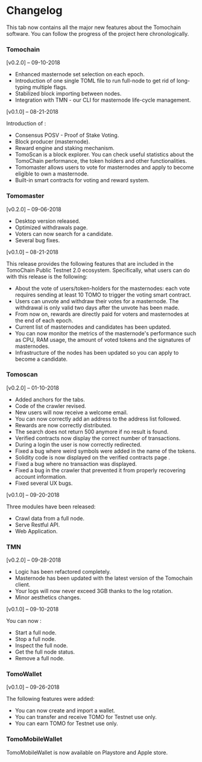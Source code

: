# Changelog


This tab now contains all the major new features about the Tomochain software. You can follow the progress of the project here chronologically.



### Tomochain
[v0.2.0] – 09-10-2018
  - Enhanced masternode set selection on each epoch.
  - Introduction of one single TOML file to run full-node to get rid of long-typing multiple flags.
  - Stabilized block importing between nodes.
  - Integration with TMN - our CLI for masternode life-cycle management.
 
[v0.1.0] – 08-21-2018

Introduction of :
  - Consensus POSV - Proof of Stake Voting.
  - Block producer (masternode).
  - Reward engine and staking mechanism.
  - TomoScan is a block explorer. You can check useful statistics about the TomoChain performance, the token holders and other functionalities.
  - Tomomaster allows users to vote for masternodes and apply to become eligible to own a masternode.
  - Built-in smart contracts for voting and reward system.

### Tomomaster

[v0.2.0] – 09-06-2018
  - Desktop version released.
  - Optimized withdrawals page.
  - Voters can now search for a candidate.
  - Several bug fixes.

[v0.1.0] – 08-21-2018

This release provides the following features that are included in the TomoChain Public Testnet 2.0 ecosystem. Specifically, what users can do with this release is the following:

  - About the vote of users/token-holders for the masternodes: each vote requires sending at least 10 TOMO to trigger the voting smart contract.
  - Users can unvote and withdraw their votes for a masternode. The withdrawal is only valid two days after the unvote has been made.
  - From now on, rewards are directly paid for voters and masternodes at the end of each epoch.
  - Current list of masternodes and candidates has been updated.
  - You can now monitor the metrics of the masternode's performance such as CPU, RAM usage, the amount of voted tokens and the signatures of masternodes.
  - Infrastructure of the nodes has been updated so you can apply to become a candidate.

### Tomoscan

[v0.2.0] – 01-10-2018

  - Added anchors for the tabs.
  - Code of the crawler revised.
  - New users will now receive a welcome email.
  - You can now correctly add an address to the address list followed.
   - Rewards are now correctly distributed.
   - The search does not return 500 anymore if no result is found.
  -  Verified contracts now display the correct number of transactions.
   - During a login the user is now correctly redirected.
   - Fixed a bug where weird symbols were added in the name of the tokens.
  -  Solidity code is now displayed on the verified contracts page .
   - Fixed a bug where no transaction was displayed.
   - Fixed a bug in the crawler that prevented it from properly recovering account information.
   - Fixed several UX bugs.
 
 [v0.1.0] – 09-20-2018
 
 Three modules have been released:
  - Crawl data from a full node.
  - Serve Restful API.
  - Web Application.
  
### TMN

[v0.2.0] – 09-28-2018
  - Logic has been refactored completely.
  - Masternode has been updated with the latest version of the Tomochain client.
  - Your logs will now never exceed 3GB thanks to the log rotation.
  - Minor aesthetics changes.

[v0.1.0]  – 09-10-2018

You can now :
  - Start a full node.
  - Stop a full node.
  - Inspect the full node.
  - Get the full node status.
  - Remove a full node.


### TomoWallet

[v0.1.0] – 09-26-2018  

The following features were added:
  - You can now create and import a wallet.
  - You can transfer and receive TOMO for Testnet use only.
  - You can earn TOMO for Testnet use only.

### TomoMobileWallet


TomoMobileWallet is now available on Playstore and Apple store.

